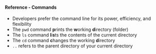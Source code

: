 #### Reference - Commands

* Developers prefer the command line for its power, efficiency, and flexibility
* The `pwd` command **p**rints the **w**orking **d**irectory (folder)
* The `ls` command **l**i**s**ts the contents of the current directory
* The `cd` command **c**hanges the working **d**irectory
* `..` refers to the parent directory of your current directory
